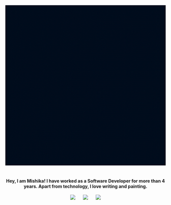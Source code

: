 <div align="center">
  <a href="#"><img src="Header.gif" alt="Mishika's Header"></a>
  <br> </br>
</div>
  
<div align="center">
  
<h4> Hey, I am Mishika! I have worked as a Software Developer for more than 4 years. Apart from technology, I love writing and painting. </h4>

</div>

<p align='center'>
<a href="https://mishikasinghgaur1997.medium.com/"><img height="45" src="https://github.com/msgaur1997/msgaur1997/blob/main/Images/medium.png?raw=true"></a>&nbsp;&nbsp;&nbsp;&nbsp;&nbsp;
<a href="https://readymag.com/u1897683455/3362154/"><img height="45" src="https://github.com/msgaur1997/msgaur1997/blob/main/Images/Readymag.png?raw=true"></a>&nbsp;&nbsp;&nbsp;&nbsp;&nbsp;
<a href="https://www.linkedin.com/in/mishikasinghgaur/"><img height="45" src="https://github.com/msgaur1997/msgaur1997/blob/main/Images/LinkedIn.png?raw=true"></a>
</p>

